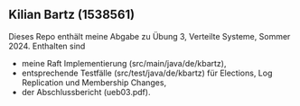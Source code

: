 Kilian Bartz (1538561)
-------------------------
Dieses Repo enthält meine Abgabe zu Übung 3, Verteilte Systeme, Sommer 2024. Enthalten sind

- meine Raft Implementierung (src/main/java/de/kbartz),
- entsprechende Testfälle (src/test/java/de/kbartz) für Elections, Log Replication und Membership Changes,
- der Abschlussbericht (ueb03.pdf).
